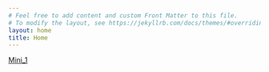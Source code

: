 ```yaml
---
# Feel free to add content and custom Front Matter to this file.
# To modify the layout, see https://jekyllrb.com/docs/themes/#overriding-theme-defaults
layout: home
title: Home
---
```

[Mini_1](https://github.com/vish9955/CSCI_4830_Blog/blob/1605246120826fb4e7f7be5cef4c240a9bc50349/Mini%201/Mini_1.md)